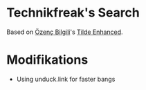 
# Technikfreak's Search

Based on [Özenç Bilgili](https://github.com/ozencb)'s [Tilde Enhanced](https://github.com/ozencb/tilde-enhanced).

# Modifikations
- Using unduck.link for faster bangs 


